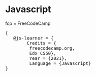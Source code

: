 # Javascript
fcp = FreeCodeCamp
 <pre>{
   @js-learner = {
        Credits = {
         freecodecamp.org,
         Edx CS50},
         Year = {2021},
         Language = {Javascript}
}
</pre>

